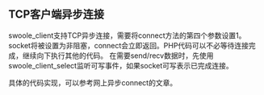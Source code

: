 TCP客户端异步连接
-----
swoole_client支持TCP异步连接，需要将connect方法的第四个参数设置1。
socket将被设置为非阻塞，connect会立即返回。PHP代码可以不必等待连接完成，继续向下执行其他的代码。
在需要send/recv数据时，先使用swoole_client_select监听可写事件，如果socket可写表示已完成连接。  

具体的代码实现，可以参考网上异步connect的文章。

